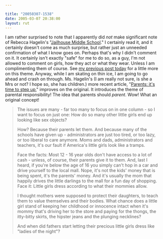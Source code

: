 ```yaml
---

title: "20050307-1538"
date: 2005-03-07 20:38:00
layout: rut
---
```


<p> I am rather surprised to note that I apparently did
<em>not</em> make significant note of Rebecca Hagelin's "<a href="http://www.townhall.com/columnists/rebeccahagelin/rh20050225.shtml">Jailhouse
Middle School</a>."  I certainly read it, and it certainly doesn't
come as much surprise, but rather just an unneeded confirmation
of what I know goes on.  Perhaps that's why I didn't comment
on it.  It certainly isn't exactly "safe" for me to do so,
as a guy, I'm not allowed to comment on girls, how they act
or what they wear.  Unless I am complimenting them of course.
See <a href="./view.php?date=20050307-1448">my previous post
today</a> for a little more on this theme.  Anyway, while
I am skating on thin ice, I am going to go ahead and crash
on through.  Ms. Hagelin's (I am really not sure, is she a
Mrs or not? I hope so, she has children.) more recent article, "<a href="http://www.townhall.com/columnists/rebeccahagelin/rh20050304.shtml">Parents:
it's time to step up</a>," improves on the original.  It introduces
the theme of parental responsibility!  The idea that parents should
<em>parent</em>.  Wow!  What an original concept!</p>

<blockquote><p>The issues are many - far too many to focus on in
one column - so I want to focus on just one: How do so many other
little girls end up looking like sex objects?</p>

<p>How? Because their parents let them. And because many of the
schools have given up - administrators are just too tired, or too
lazy, or too liberal to care anymore.  Moms and dads, administrators
and teachers, it's our fault if America's little girls look like
a tramps.</p>

<p>Face the facts: Most 12 - 16 year olds don't have access to a
lot of cash - unless, of course, their parents give it to them.
And, last I heard, if you're below the age of 16 you simply can't
hop in a car and drive yourself to the local mall.  Nope, it's not
the kids' money that is being spent, it's the parents' money. And
it's usually the mom that happily drives the little darlings to
the mall for a fun day of shopping.  Face it: Little girls dress
according to what their mommies allow.</p>

<p>I thought mothers were supposed to protect their daughters,
to teach them to value themselves and their bodies. What chance
does a little girl stand of keeping her childhood or innocence
intact when it's mommy that's driving her to the store and paying
for the thongs, the itty-bitty skirts, the hipster jeans and the
plunging necklines?</p>

<p>And when did fathers start letting their precious little girls
dress like "ladies of the night"?</p></blockquote>

